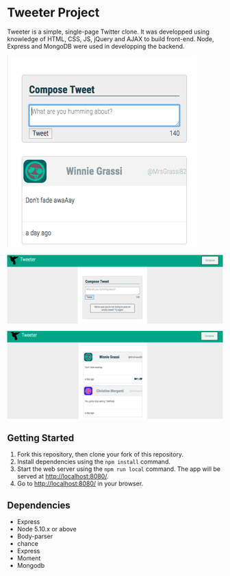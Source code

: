 # Tweeter Project

Tweeter is a simple, single-page Twitter clone. It was developped using knowledge of HTML, CSS, JS, jQuery and AJAX to build front-end. Node, Express and MongoDB were used in developping the backend.


!['Compose tweet'](https://github.com/camueljackson/tweeter/blob/master/public/images/composeTweet.png)

!['Posting empty tweet'](https://github.com/camueljackson/tweeter/blob/master/public/images/emptyTweet.png)

!['Hovering over tweet'](https://github.com/camueljackson/tweeter/blob/master/public/images/hoverState.png)

## Getting Started

1. Fork this repository, then clone your fork of this repository.
2. Install dependencies using the `npm install` command.
3. Start the web server using the `npm run local` command. The app will be served at <http://localhost:8080/>.
4. Go to <http://localhost:8080/> in your browser.

## Dependencies

- Express
- Node 5.10.x or above
- Body-parser
- chance
- Express
- Moment
- Mongodb
